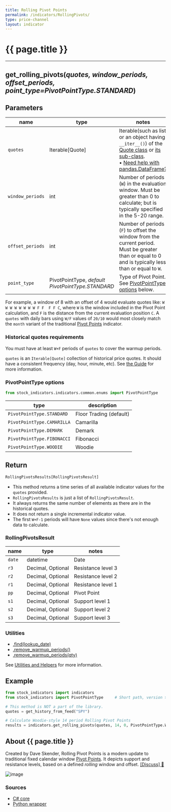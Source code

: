 ```yaml
---
title: Rolling Pivot Points
permalink: /indicators/RollingPivots/
type: price-channel
layout: indicator
---
```


# {{ page.title }}

<hr>

## **get_rolling_pivots**(*quotes, window_periods, offset_periods, point_type=PivotPointType.STANDARD*)

## Parameters

| name | type | notes
| -- |-- |--
| `quotes` | Iterable[Quote] | Iterable(such as list or an object having `__iter__()`) of the [Quote class]({{site.baseurl}}/guide/#historical-quotes) or [its sub-class]({{site.baseurl}}/guide/#using-custom-quote-classes). <br><span class='qna-dataframe'> • [Need help with pandas.DataFrame?]({{site.baseurl}}/guide/#using-pandasdataframe)</span>
| `window_periods` | int | Number of periods (`W`) in the evaluation window.  Must be greater than 0 to calculate; but is typically specified in the 5-20 range.
| `offset_periods` | int | Number of periods (`F`) to offset the window from the current period.  Must be greater than or equal to 0 and is typically less than or equal to `W`.
| `point_type` | PivotPointType, *default PivotPointType.STANDARD* | Type of Pivot Point. See [PivotPointType options](#pivotpointtype-options) below.

For example, a window of 8 with an offset of 4 would evaluate quotes like: `W W W W W W W W F F  F F C`, where `W` is the window included in the Pivot Point calculation, and `F` is the distance from the current evaluation position `C`.  A `quotes` with daily bars using `W/F` values of `20/10` would most closely match the `month` variant of the traditional [Pivot Points](../PivotPoints#content) indicator.

### Historical quotes requirements

You must have at least `W+F` periods of `quotes` to cover the warmup periods.

`quotes` is an `Iterable[Quote]` collection of historical price quotes.  It should have a consistent frequency (day, hour, minute, etc).  See [the Guide]({{site.baseurl}}/guide/#historical-quotes) for more information.

### PivotPointType options

```python
from stock_indicators.indicators.common.enums import PivotPointType
```

| type | description
|-- |--
| `PivotPointType.STANDARD` | Floor Trading (default)
| `PivotPointType.CAMARILLA` | Camarilla
| `PivotPointType.DEMARK` | Demark
| `PivotPointType.FIBONACCI` | Fibonacci
| `PivotPointType.WOODIE` | Woodie

## Return

```python
RollingPivotsResults[RollingPivotsResult]
```

- This method returns a time series of all available indicator values for the `quotes` provided.
- `RollingPivotsResults` is just a list of `RollingPivotsResult`.
- It always returns the same number of elements as there are in the historical quotes.
- It does not return a single incremental indicator value.
- The first `W+F-1` periods will have `None` values since there's not enough data to calculate.

### RollingPivotsResult

| name | type | notes
| -- |-- |--
| `date` | datetime | Date
| `r3` | Decimal, Optional | Resistance level 3
| `r2` | Decimal, Optional | Resistance level 2
| `r1` | Decimal, Optional | Resistance level 1
| `pp` | Decimal, Optional | Pivot Point
| `s1` | Decimal, Optional | Support level 1
| `s2` | Decimal, Optional | Support level 2
| `s3` | Decimal, Optional | Support level 3

### Utilities

- [.find(lookup_date)]({{site.baseurl}}/utilities#find-indicator-result-by-date)
- [.remove_warmup_periods()]({{site.baseurl}}/utilities#remove-warmup-periods)
- [.remove_warmup_periods(qty)]({{site.baseurl}}/utilities#remove-warmup-periods)

See [Utilities and Helpers]({{site.baseurl}}/utilities#utilities-for-indicator-results) for more information.

## Example

```python
from stock_indicators import indicators
from stock_indicators import PivotPointType     # Short path, version >= 0.8.1

# This method is NOT a part of the library.
quotes = get_history_from_feed("SPY")

# Calculate Woodie-style 14 period Rolling Pivot Points
results = indicators.get_rolling_pivots(quotes, 14, 0, PivotPointType.Woodie);
```

## About {{ page.title }}

Created by Dave Skender, Rolling Pivot Points is a modern update to traditional fixed calendar window [Pivot Points](../PivotPoints#content).  It depicts support and resistance levels, based on a defined *rolling* window and offset.
[[Discuss] :speech_balloon:]({{site.dotnet.repo}}/discussions/274 "Community discussion about this indicator")

![image]({{site.dotnet.charts}}/RollingPivots.png)

### Sources

- [C# core]({{site.dotnet.src}}/m-r/RollingPivots/RollingPivots.Series.cs)
- [Python wrapper]({{site.python.src}}/rolling_pivots.py)
